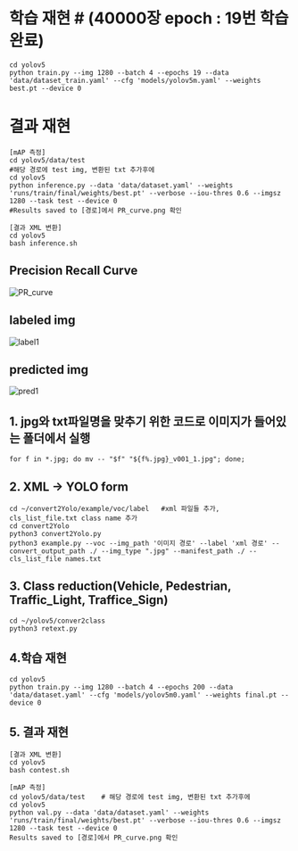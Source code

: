 
# 학습 재현 # (40000장 epoch : 19번 학습 완료)  
```
cd yolov5 
python train.py --img 1280 --batch 4 --epochs 19 --data 'data/dataset_train.yaml' --cfg 'models/yolov5m.yaml' --weights best.pt --device 0
```
# 결과 재현 #
```
[mAP 측정]
cd yolov5/data/test
#해당 경로에 test img, 변환된 txt 추가후에
cd yolov5
python inference.py --data 'data/dataset.yaml' --weights 'runs/train/final/weights/best.pt' --verbose --iou-thres 0.6 --imgsz 1280 --task test --device 0
#Results saved to [경로]에서 PR_curve.png 확인
```
```
[결과 XML 변환]
cd yolov5 
bash inference.sh
```

## Precision Recall Curve
![PR_curve](https://user-images.githubusercontent.com/92678942/146409098-08676301-3247-4dbb-b783-fffe9af6f992.png)

## labeled img 
![label1](https://user-images.githubusercontent.com/92678942/146318234-31dc3d79-8ab9-4c94-b2a5-40d40bacec40.png)
## predicted img
![pred1](https://user-images.githubusercontent.com/92678942/146318252-62e1736f-a055-47d6-8435-a7600f44c7a0.png)


## 1. jpg와 txt파일명을 맞추기 위한 코드로 이미지가 들어있는 폴더에서 실행 ##
``` for f in *.jpg; do mv -- "$f" "${f%.jpg}_v001_1.jpg"; done; ```

## 2. XML -> YOLO form ##
```
cd ~/convert2Yolo/example/voc/label   #xml 파일들 추가, cls_list_file.txt class name 추가 
cd convert2Yolo 
python3 convert2Yolo.py
python3 example.py --voc --img_path '이미지 경로' --label 'xml 경로' --convert_output_path ./ --img_type ".jpg" --manifest_path ./ --cls_list_file names.txt 
```

## 3. Class reduction(Vehicle, Pedestrian, Traffic_Light, Traffice_Sign) ##
```
cd ~/yolov5/conver2class
python3 retext.py
```

## 4.학습 재현 ##
```
cd yolov5
python train.py --img 1280 --batch 4 --epochs 200 --data 'data/dataset.yaml' --cfg 'models/yolov5m0.yaml' --weights final.pt --device 0
```

## 5. 결과 재현 ##
```
[결과 XML 변환]
cd yolov5 
bash contest.sh
```
```
[mAP 측정]
cd yolov5/data/test    # 해당 경로에 test img, 변환된 txt 추가후에
cd yolov5
python val.py --data 'data/dataset.yaml' --weights 'runs/train/final/weights/best.pt' --verbose --iou-thres 0.6 --imgsz 1280 --task test --device 0
Results saved to [경로]에서 PR_curve.png 확인
```
